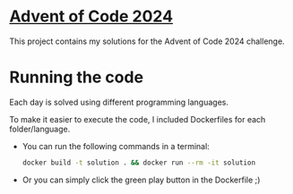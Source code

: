 # [Advent of Code 2024](https://adventofcode.com/2023/leaderboard/private/view/132354)

This project contains my solutions for the Advent of Code 2024 challenge.

# Running the code

Each day is solved using different programming languages.

To make it easier to execute the code, I included Dockerfiles for each folder/language.

- You can run the following commands in a terminal:
    ```bash
    docker build -t solution . && docker run --rm -it solution
    ```
- Or you can simply click the green play button in the Dockerfile ;)